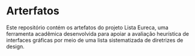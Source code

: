 # Arterfatos
Este repositório contém os artefatos do projeto Lista Eureca, uma ferramenta acadêmica desenvolvida para apoiar a avaliação heurística de interfaces gráficas por meio de uma lista sistematizada de diretrizes de design.
